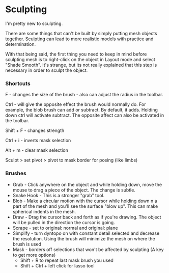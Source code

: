 # Sculpting

I'm pretty new to sculpting. 

There are some things that can't be built by simply putting mesh objects together. Sculpting can lead to more realistic models with practice and determination.

With that being said, the first thing you need to keep in mind before sculpting mesh is to right-click on the object in Layout mode and select "Shade Smooth". It's strange, but its not really explained that this step is necessary in order to sculpt the object.

### Shortcuts

F - changes the size of the brush - also can adjust the radius in the toolbar.

Ctrl - will give the opposite effect the brush would normally do. For example, the blob brush can add or subtract. By default, it adds. Holding down ctrl will activate subtract. The opposite affect can also be activated in the toolbar.

Shift + F - changes strength

Ctrl + i - inverts mask selection

Alt + m - clear mask selection

Sculpt &gt; set pivot &gt; pivot to mask border for posing \(like limbs\)

### Brushes

* Grab - Click anywhere on the object and while holding down, move the mouse to drag a piece of the object. The change is subtle.
* Snake Hook - This is a stronger "grab" tool. 
* Blob - Make a circular motion with the cursor while holding down n a part of the mesh and you'll see the surface "blow up". This can make spherical indents in the mesh.
* Draw - Drag the cursor back and forth as if you're drawing. The object will be pulled in the direction the cursor is going.
* Scrape - set to original: normal and original: plane
* Simplify - turn dyntopo on with constant detail selected and decrease the resolution. Using the brush will minimize the mesh on where the brush is used
* Mask - borders off selections that won't be affected by sculpting \(A key to get more options\)
  * Shift + R to repeat last mask brush you used
  * Shift + Ctrl + left click for lasso tool





